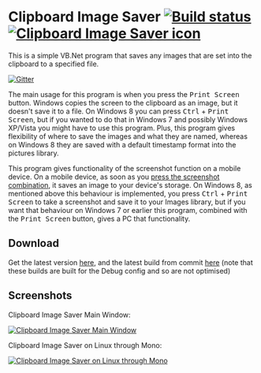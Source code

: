 # Clipboard Image Saver [![Build status](https://ci.appveyor.com/api/projects/status/g32gra4rxcwlrwqr)](https://ci.appveyor.com/project/Walkman100/clipboard-projects) [![Clipboard Image Saver icon][CIS Icon]][CIS Icon]
  [CIS Icon]: https://raw.githubusercontent.com/Walkman100/ClipboardSaver/master/paste.ico
This is a simple VB.Net program that saves any images that are set into the clipboard to a specified file.

[![Gitter](https://badges.gitter.im/Join%20Chat.svg)](https://gitter.im/Walkman100/Walkman?utm_source=badge&utm_medium=badge&utm_campaign=pr-badge&utm_content=badge)

The main usage for this program is when you press the <kbd>Print Screen</kbd> button. Windows copies the screen to the clipboard as an image, but it doesn't save it to a file. On Windows 8 you can press <kbd>Ctrl</kbd> + <kbd>Print Screen</kbd>, but if you wanted to do that in Windows 7 and possibly Windows XP/Vista you might have to use this program. Plus, this program gives flexibility of where to save the images and what they are named, whereas on Windows 8 they are saved with a default timestamp format into the pictures library.

This program gives functionality of the screenshot function on a mobile device. On a mobile device, as soon as you [press the screenshot combination](http://matthewcstech.blogspot.com/2013/10/how-to-screenshot-on-your-mobile-device.html), it saves an image to your device's storage. On Windows 8, as mentioned above this behaviour is implemented, you press <kbd>Ctrl</kbd> + <kbd>Print Screen</kbd> to take a screenshot and save it to your Images library, but if you want that behaviour on Windows 7 or earlier this program, combined with the <kbd>Print Screen</kbd> button, gives a PC that functionality.

## Download
Get the latest version [here](https://github.com/Walkman100/ClipboardSaver/releases), and the latest build from commit
[here](https://ci.appveyor.com/project/Walkman100/Clipboard-Projects/build/artifacts)
(note that these builds are built for the Debug config and so are not optimised)

## Screenshots
Clipboard Image Saver Main Window:

[![Clipboard Image Saver Main Window][MainWindow]][MainWindow]

  [MainWindow]: http://walkman100.github.io/images/Screenshots/My_Projects/ClipboardProjects/SaverMainWindow.png

Clipboard Image Saver on Linux through Mono:

[![Clipboard Image Saver on Linux through Mono][LinuxMono]][LinuxMono]

  [LinuxMono]: http://walkman100.github.io/images/Screenshots/My_Projects/ClipboardProjects/SaverLinuxMono.png
